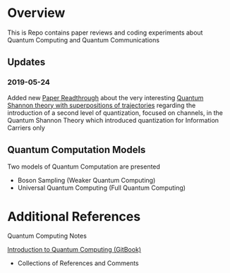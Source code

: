 
# Overview 

This is Repo contains paper reviews and coding experiments about Quantum Computing and Quantum Communications 

## Updates 

### 2019-05-24 

Added new [Paper Readthrough](https://github.com/NicolaBernini/QuantumComputing1/issues/1) about the very interesting [Quantum Shannon theory with superpositions of trajectories](https://arxiv.org/abs/1812.05292) regarding the introduction of a second level of quantization, focused on channels, in the Quantum Shannon Theory which introduced quantization for Information Carriers only 

## Quantum Computation Models 

Two models of Quantum Computation are presented 
- Boson Sampling (Weaker Quantum Computing)
- Universal Quantum Computing (Full Quantum Computing)



# Additional References 

Quantum Computing Notes 

[Introduction to Quantum Computing (GitBook)](https://www.gitbook.com/book/nicolabernini/introduction-to-quantum-computing/details)
- Collections of References and Comments 




